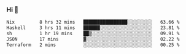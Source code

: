 ### Hi 👋

<!--START_SECTION:waka-->

```txt
Nix         8 hrs 32 mins   ████████████████░░░░░░░░░   63.66 %
Haskell     3 hrs 11 mins   ██████░░░░░░░░░░░░░░░░░░░   23.81 %
sh          1 hr 19 mins    ██▒░░░░░░░░░░░░░░░░░░░░░░   09.91 %
JSON        17 mins         ▓░░░░░░░░░░░░░░░░░░░░░░░░   02.22 %
Terraform   2 mins          ░░░░░░░░░░░░░░░░░░░░░░░░░   00.25 %
```

<!--END_SECTION:waka-->
